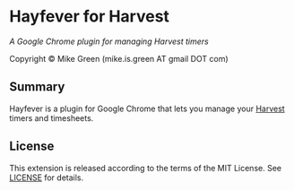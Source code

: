 # Hayfever for Harvest

_A Google Chrome plugin for managing Harvest timers_

Copyright &copy; Mike Green (mike.is.green AT gmail DOT com)

## Summary

Hayfever is a plugin for Google Chrome that lets you manage your [Harvest](http://www.getharvest.com) timers and timesheets.

## License

This extension is released according to the terms of the MIT License. See [LICENSE](#) for details.
